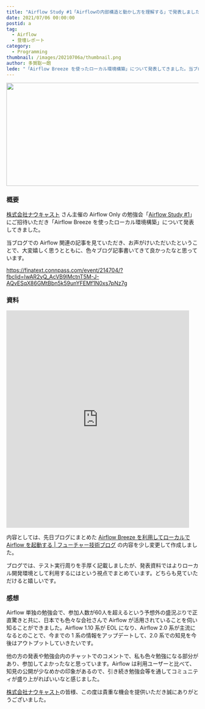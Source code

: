 ```yaml
---
title: "Airflow Study #1「Airflowの内部構造と動かし方を理解する」で発表しました"
date: 2021/07/06 00:00:00
postid: a
tag:
  - Airflow
  - 登壇レポート
category:
  - Programming
thumbnail: /images/20210706a/thumbnail.png
author: 多賀聡一朗
lede: "「Airflow Breeze を使ったローカル環境構築」について発表してきました。当ブログでの Airflow 関連の記事を見ていただき、お声がけいただいたということで、大変嬉しく思うとともに、色々ブログ記事書いてきて良かったなと思っています。"
---
```


<img src="/images/20210706a/top.png" alt="" width="660" height="270" loading="lazy">

### 概要

[株式会社ナウキャスト](https://nowcast.co.jp/) さん主催の Airflow Only の勉強会「[Airflow Study #1](https://finatext.connpass.com/event/214704/?fbclid=IwAR2yQ_AcVB9lMctnT5M-J-AQvESqX86GMtBbn5k59unYFEMf1N0xs7pNz7g)」 にご招待いただき「Airflow Breeze を使ったローカル環境構築」について発表してきました。

当ブログでの Airflow 関連の記事を見ていただき、お声がけいただいたということで、大変嬉しく思うとともに、色々ブログ記事書いてきて良かったなと思っています。

https://finatext.connpass.com/event/214704/?fbclid=IwAR2yQ_AcVB9lMctnT5M-J-AQvESqX86GMtBbn5k59unYFEMf1N0xs7pNz7g

### 資料

<iframe src="https://docs.google.com/presentation/d/e/2PACX-1vQyRMJEMqTOZWoeurqVJA6VSaqNTpqpBCjvA_r8SfGFuNjwLsQjMyt-VZDL5zLPm7Wwtzz5Zms5TPvO/embed?start=false&loop=false&delayms=3000" frameborder="0" width="95%" height="569" allowfullscreen="true" mozallowfullscreen="true" webkitallowfullscreen="true"></iframe>

内容としては、先日ブログにまとめた [Airflow Breeze を利用してローカルで Airflow を起動する | フューチャー技術ブログ](https://future-architect.github.io/articles/20210528a/) の内容を少し変更して作成しました。

ブログでは、テスト実行周りを手厚く記載しましたが、発表資料ではよりローカル開発環境として利用するにはという視点でまとめています。どちらも見ていただけると嬉しいです。

### 感想

Airflow 単独の勉強会で、参加人数が60人を超えるという予想外の盛況ぶりで正直驚きと共に、日本でも色々な会社さんで Airflow が活用されていることを伺い知ることができました。Airflow 1.10 系が EOL になり、Airflow 2.0 系が主流になるとのことで、今までの 1 系の情報をアップデートして、2.0 系での知見を今後はアウトプットしていきたいです。

他の方の発表や勉強会内のチャットでのコメントで、私も色々勉強になる部分があり、参加してよかったなと思っています。Airflow は利用ユーザーと比べて、知見の公開が少なめかの印象があるので、引き続き勉強会等を通してコミュニティが盛り上がればいいなと感じました。

[株式会社ナウキャスト](https://nowcast.co.jp/)の皆様、この度は貴重な機会を提供いただき誠にありがとうございました。
